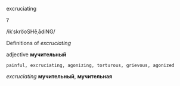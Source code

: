 excruciating

?

/ikˈskro͞oSHēˌādiNG/

Definitions of _excruciating_

adjective
**мучительный**

    painful, excruciating, agonizing, torturous, grievous, agonized

_excruciating_
**мучительный**, **мучительная**